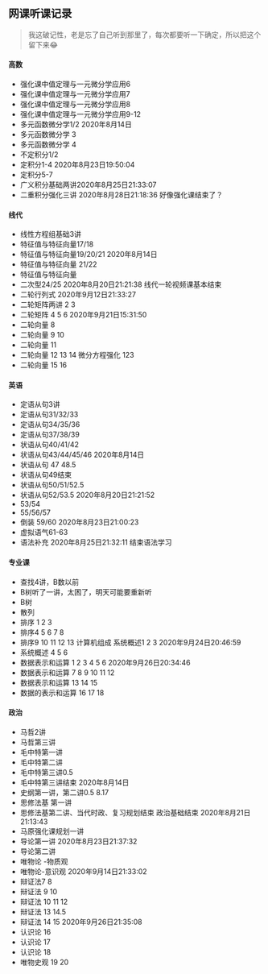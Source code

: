 ## 网课听课记录

> 我这破记性，老是忘了自己听到那里了，每次都要听一下确定，所以把这个留下来:joy:

#### 高数

- 强化课中值定理与一元微分学应用6
- 强化课中值定理与一元微分学应用7
- 强化课中值定理与一元微分学应用8
- 强化课中值定理与一元微分学应用9-12
- 多元函数微分学1/2   2020年8月14日
- 多元函数微分学 3
- 多元函数微分学 4
- 不定积分1/2
- 定积分1-4 2020年8月23日19:50:04
- 定积分5-7
- 广义积分基础两讲2020年8月25日21:33:07
- 二重积分强化三讲 2020年8月28日21:18:36 好像强化课结束了？

#### 线代

- 线性方程组基础3讲
- 特征值与特征向量17/18
- 特征值与特征向量19/20/21   2020年8月14日
- 特征值与特征向量 21/22
- 特征值与特征向量
- 二次型24/25 2020年8月20日21:21:38 线代一轮视频课基本结束
- 二轮行列式 2020年9月12日21:33:27
- 二轮矩阵两讲 2 3
- 二轮矩阵 4 5 6   2020年9月21日15:31:50
- 二轮向量 8 
- 二轮向量 9 10 
- 二轮向量 11
- 二轮向量 12 13 14 微分方程强化 123
- 二轮向量 15 16

#### 英语

- 定语从句3讲
- 定语从句31/32/33
- 定语从句34/35/36
- 定语从句37/38/39
- 状语从句40/41/42 
- 状语从句43/44/45/46  2020年8月14日
- 状语从句 47 48.5
- 状语从句49结束
- 状语从句50/51/52.5
- 状语从句52/53.5 2020年8月20日21:21:52
- 53/54
- 55/56/57
- 倒装 59/60 2020年8月23日21:00:23
- 虚拟语气61-63
- 语法补充 2020年8月25日21:32:11 结束语法学习

#### 专业课

- 查找4讲，B数以前
- B树听了一讲，太困了，明天可能要重新听
- B树
- 散列
- 排序 1 2 3
- 排序4 5 6 7 8
- 排序9 10 11 12 13 计算机组成 系统概述1 2 3   2020年9月24日20:46:59
- 系统概述 4 5 6
- 数据表示和运算 1 2 3 4 5 6 2020年9月26日20:34:46
- 数据表示和运算 7 8 9 10 11 12
- 数据表示和运算 13 14 15 
- 数据的表示和运算 16 17 18

#### 政治

- 马哲2讲
- 马哲第三讲
- 毛中特第一讲
- 毛中特第二讲
- 毛中特第三讲0.5
- 毛中特第三讲结束   2020年8月14日
- 史纲第一讲，第二讲0.5  8.17
- 思修法基 第一讲
- 思修法基第二讲、当代时政、复习规划结束 政治基础结束 2020年8月21日21:13:43
- 马原强化课规划一讲
- 导论第一讲 2020年8月23日21:37:32
- 导论第二讲
- 唯物论 -物质观
- 唯物论-意识观 2020年9月14日21:33:02
- 辩证法7 8 
- 辩证法 9 10
- 辩证法 10 11 12
- 辩证法 13 14.5
- 辩证法 14 15 2020年9月26日21:35:08
- 认识论 16
- 认识论 17
- 认识论 18
- 唯物史观 19 20

